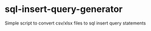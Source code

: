 # sql-insert-query-generator
Simple script to convert csv/xlsx files to sql insert query statements
